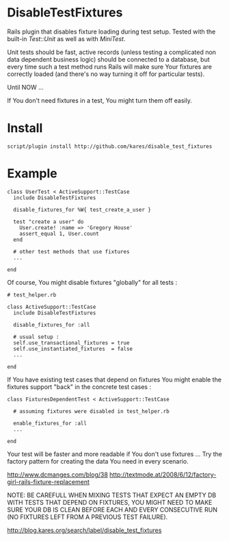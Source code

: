 DisableTestFixtures
===================

Rails plugin that disables fixture loading during test setup.
Tested with the built-in *Test::Unit* as well as with *MiniTest*.

Unit tests should be fast, active records (unless testing a complicated
non data dependent business logic) should be connected to a database, but
every time such a test method runs Rails will make sure Your fixtures are
correctly loaded (and there's no way turning it off for particular tests).

Until NOW ...

If You don't need fixtures in a test, You might turn them off easily.


Install
=======

    script/plugin install http://github.com/kares/disable_test_fixtures


Example
=======

    class UserTest < ActiveSupport::TestCase
      include DisableTestFixtures

      disable_fixtures_for %W{ test_create_a_user }

      test "create a user" do
        User.create! :name => 'Gregory House'
        assert_equal 1, User.count
      end

      # other test methods that use fixtures
      ...

    end

Of course, You might disable fixtures "globally" for all tests :

    # test_helper.rb

    class ActiveSupport::TestCase
      include DisableTestFixtures

      disable_fixtures_for :all

      # usual setup :
      self.use_transactional_fixtures = true
      self.use_instantiated_fixtures  = false
      ...

    end

If You have existing test cases that depend on fixtures You might enable the
fixtures support "back" in the concrete test cases :

    class FixturesDependentTest < ActiveSupport::TestCase

      # assuming fixtures were disabled in test_helper.rb

      enable_fixtures_for :all
      ...

    end


Your test will be faster and more readable if You don't use fixtures ...
Try the factory pattern for creating the data You need in every scenario.

http://www.dcmanges.com/blog/38
http://textmode.at/2008/6/12/factory-girl-rails-fixture-replacement

NOTE: BE CAREFULL WHEN MIXING TESTS THAT EXPECT AN EMPTY DB WITH TESTS THAT
DEPEND ON FIXTURES, YOU MIGHT NEED TO MAKE SURE YOUR DB IS CLEAN BEFORE EACH
AND EVERY CONSECUTIVE RUN (NO FIXTURES LEFT FROM A PREVIOUS TEST FAILURE).

http://blog.kares.org/search/label/disable_test_fixtures
